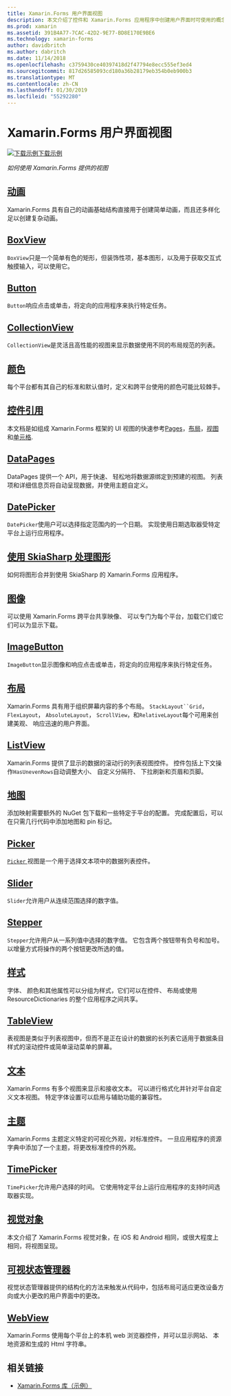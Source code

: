 ```yaml
---
title: Xamarin.Forms 用户界面视图
description: 本文介绍了控件和 Xamarin.Forms 应用程序中创建用户界面时可使用的概念。
ms.prod: xamarin
ms.assetid: 391B4A77-7CAC-42D2-9E77-BD8E170E9BE6
ms.technology: xamarin-forms
author: davidbritch
ms.author: dabritch
ms.date: 11/14/2018
ms.openlocfilehash: c3759430ce40397418d2f47794e8ecc555ef3ed4
ms.sourcegitcommit: 817d26585093cd180a36b28179eb354b0eb900b3
ms.translationtype: MT
ms.contentlocale: zh-CN
ms.lasthandoff: 01/30/2019
ms.locfileid: "55292280"
---
```

# <a name="xamarinforms-user-interface-views"></a>Xamarin.Forms 用户界面视图

[![下载示例](~/media/shared/download.png)下载示例](https://developer.xamarin.com/samples/FormsGallery/)

_如何使用 Xamarin.Forms 提供的视图_

## <a name="animationanimationindexmd"></a>[动画](animation/index.md)

Xamarin.Forms 具有自己的动画基础结构直接用于创建简单动画，而且还多样化足以创建复杂动画。

## <a name="boxviewboxviewmd"></a>[BoxView](boxview.md)

`BoxView`只是一个简单有色的矩形，但装饰性项，基本图形，以及用于获取交互式触摸输入，可以使用它。

## <a name="buttonbuttonmd"></a>[Button](button.md)

`Button`响应点击或单击，将定向的应用程序来执行特定任务。

## <a name="collectionviewcollectionviewmd"></a>[CollectionView](collectionview.md)

`CollectionView`是灵活且高性能的视图来显示数据使用不同的布局规范的列表。

## <a name="colorscolorsmd"></a>[颜色](colors.md)

每个平台都有其自己的标准和默认值时，定义和跨平台使用的颜色可能比较棘手。

## <a name="controls-referencecontrolsindexmd"></a>[控件引用](controls/index.md)

本文档是如组成 Xamarin.Forms 框架的 UI 视图的快速参考[Pages](~/xamarin-forms/user-interface/controls/pages.md)，[布局](~/xamarin-forms/user-interface/controls/layouts.md)，[视图](~/xamarin-forms/user-interface/controls/views.md)和[单元格](~/xamarin-forms/user-interface/controls/cells.md).

## <a name="datapagesdatapagesindexmd"></a>[DataPages](datapages/index.md)

DataPages 提供一个 API，用于快速、 轻松地将数据源绑定到预建的视图。 列表项和详细信息页将自动呈现数据，并使用主题自定义。

## <a name="datepickerdatepickermd"></a>[DatePicker](datepicker.md)

`DatePicker`使用户可以选择指定范围内的一个日期。 实现使用日期选取器受特定平台上运行应用程序。

## <a name="graphics-with-skiasharpgraphicsskiasharpindexmd"></a>[使用 SkiaSharp 处理图形](graphics/skiasharp/index.md)

如何将图形合并到使用 SkiaSharp 的 Xamarin.Forms 应用程序。

## <a name="imagesimagesmd"></a>[图像](images.md)

可以使用 Xamarin.Forms 跨平台共享映像、 可以专门为每个平台，加载它们或它们可以为显示下载。

## <a name="imagebuttonimagebuttonmd"></a>[ImageButton](imagebutton.md)

`ImageButton`显示图像和响应点击或单击，将定向的应用程序来执行特定任务。

## <a name="layoutslayoutsindexmd"></a>[布局](layouts/index.md)

Xamarin.Forms 具有用于组织屏幕内容的多个布局。 `StackLayout``Grid`， `FlexLayout`， `AbsoluteLayout`， `ScrollView`，和`RelativeLayout`每个可用来创建美观、 响应迅速的用户界面。

## <a name="listviewlistviewindexmd"></a>[ListView](listview/index.md)

Xamarin.Forms 提供了显示的数据的滚动行的列表视图控件。 控件包括上下文操作`HasUnevenRows`自动调整大小、 自定义分隔符、 下拉刷新和页眉和页脚。

## <a name="mapsmapmd"></a>[地图](map.md)

添加映射需要额外的 NuGet 包下载和一些特定于平台的配置。 完成配置后，可以在只需几行代码中添加地图和 pin 标记。

## <a name="pickerpickerindexmd"></a>[Picker](picker/index.md)

[ `Picker` ](xref:Xamarin.Forms.Picker)视图是一个用于选择文本项中的数据列表控件。

## <a name="sliderslidermd"></a>[Slider](slider.md)

`Slider`允许用户从连续范围选择的数字值。

## <a name="steppersteppermd"></a>[Stepper](stepper.md)

`Stepper`允许用户从一系列值中选择的数字值。 它包含两个按钮带有负号和加号。 以增量方式将操作的两个按钮更改所选的值。

## <a name="stylesstylesindexmd"></a>[样式](styles/index.md)

字体、 颜色和其他属性可以分组为样式，它们可以在控件、 布局或使用 ResourceDictionaries 的整个应用程序之间共享。

## <a name="tableviewtableviewmd"></a>[TableView](tableview.md)

表视图是类似于列表视图中，但而不是正在设计的数据的长列表它适用于数据条目样式的滚动控件或简单滚动菜单的屏幕。

## <a name="texttextindexmd"></a>[文本](text/index.md)

Xamarin.Forms 有多个视图来显示和接收文本。 可以进行格式化并针对平台自定义文本视图。 特定字体设置可以启用与辅助功能的兼容性。

## <a name="themesthemesindexmd"></a>[主题](themes/index.md)

Xamarin.Forms 主题定义特定的可视化外观，对标准控件。 一旦应用程序的资源字典中添加了一个主题，将更改标准控件的外观。

## <a name="timepickertimepickermd"></a>[TimePicker](timepicker.md)

`TimePicker`允许用户选择的时间。 它使用特定平台上运行应用程序的支持时间选取器实现。

## <a name="visualvisualmd"></a>[视觉对象](visual.md)

本文介绍了 Xamarin.Forms 视觉对象，在 iOS 和 Android 相同，或很大程度上相同，将视图呈现。

## <a name="visual-state-managervisual-state-managermd"></a>[可视状态管理器](visual-state-manager.md)

视觉状态管理器提供的结构化的方法来触发从代码中，包括布局可适应更改设备方向或大小更改的用户界面中的更改。

## <a name="webviewwebviewmd"></a>[WebView](webview.md)

Xamarin.Forms 使用每个平台上的本机 web 浏览器控件，并可以显示网站、 本地资源和生成的 Html 字符串。

## <a name="related-links"></a>相关链接

- [Xamarin.Forms 库（示例）](https://developer.xamarin.com/samples/FormsGallery/)
